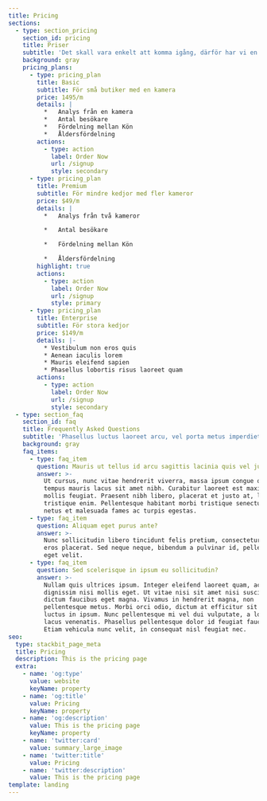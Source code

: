 ```yaml
---
title: Pricing
sections:
  - type: section_pricing
    section_id: pricing
    title: Priser
    subtitle: 'Det skall vara enkelt att komma igång, därför har vi en lösning som'
    background: gray
    pricing_plans:
      - type: pricing_plan
        title: Basic
        subtitle: För små butiker med en kamera
        price: 1495/m
        details: |
          *   Analys från en kamera
          *   Antal besökare
          *   Fördelning mellan Kön 
          *   Åldersfördelning
        actions:
          - type: action
            label: Order Now
            url: /signup
            style: secondary
      - type: pricing_plan
        title: Premium
        subtitle: För mindre kedjor med fler kameror
        price: $49/m
        details: |
          *   Analys från två kameror

          *   Antal besökare

          *   Fördelning mellan Kön

          *   Åldersfördelning
        highlight: true
        actions:
          - type: action
            label: Order Now
            url: /signup
            style: primary
      - type: pricing_plan
        title: Enterprise
        subtitle: För stora kedjor
        price: $149/m
        details: |-
          * Vestibulum non eros quis
          * Aenean iaculis lorem
          * Mauris eleifend sapien
          * Phasellus lobortis risus laoreet quam
        actions:
          - type: action
            label: Order Now
            url: /signup
            style: secondary
  - type: section_faq
    section_id: faq
    title: Frequently Asked Questions
    subtitle: 'Phasellus luctus laoreet arcu, vel porta metus imperdiet sit amet.'
    background: gray
    faq_items:
      - type: faq_item
        question: Mauris ut tellus id arcu sagittis lacinia quis vel justo?
        answer: >-
          Ut cursus, nunc vitae hendrerit viverra, massa ipsum congue quam, sed
          tempus mauris lacus sit amet nibh. Curabitur laoreet est maximus
          mollis feugiat. Praesent nibh libero, placerat et justo at, luctus
          tristique enim. Pellentesque habitant morbi tristique senectus et
          netus et malesuada fames ac turpis egestas.
      - type: faq_item
        question: Aliquam eget purus ante?
        answer: >-
          Nunc sollicitudin libero tincidunt felis pretium, consectetur aliquam
          eros placerat. Sed neque neque, bibendum a pulvinar id, pellentesque
          eget velit.
      - type: faq_item
        question: Sed scelerisque in ipsum eu sollicitudin?
        answer: >-
          Nullam quis ultrices ipsum. Integer eleifend laoreet quam, ac
          dignissim nisi mollis eget. Ut vitae nisi sit amet nisi suscipit
          dictum faucibus eget magna. Vivamus in hendrerit magna, non
          pellentesque metus. Morbi orci odio, dictum at efficitur sit amet,
          luctus in ipsum. Nunc pellentesque mi vel dui vulputate, a lobortis
          lacus venenatis. Phasellus pellentesque dolor id feugiat faucibus.
          Etiam vehicula nunc velit, in consequat nisl feugiat nec.
seo:
  type: stackbit_page_meta
  title: Pricing
  description: This is the pricing page
  extra:
    - name: 'og:type'
      value: website
      keyName: property
    - name: 'og:title'
      value: Pricing
      keyName: property
    - name: 'og:description'
      value: This is the pricing page
      keyName: property
    - name: 'twitter:card'
      value: summary_large_image
    - name: 'twitter:title'
      value: Pricing
    - name: 'twitter:description'
      value: This is the pricing page
template: landing
---
```

